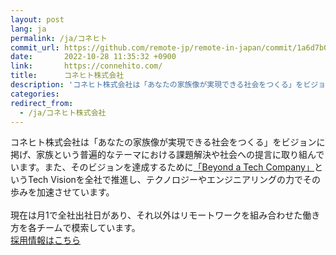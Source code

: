 ```yaml
---
layout: post
lang: ja
permalink: /ja/コネヒト
commit_url: https://github.com/remote-jp/remote-in-japan/commit/1a6d7b06adae5d421e84674f7035f7f22564bbbe
date:       2022-10-28 11:35:32 +0900
link:       https://connehito.com/
title:      コネヒト株式会社
description: 'コネヒト株式会社は「あなたの家族像が実現できる社会をつくる」をビジョンに掲げ、家族という普遍的なテーマにおける課題解決や社会への提言に取り組んでいます。また、そのビジョンを達成するために「Beyond a Tech Company」というTech Visionを全社で推進し、テクノロジーやエンジニアリングの力でその歩みを加速させています。  現在は月1で全社出社日があり、それ以外はリモートワークを組み合わせた働き方を各チームで模索しています。 採用情報はこちら'
categories: 
redirect_from:
  - /ja/コネヒト株式会社
---
```


<p>コネヒト株式会社は「あなたの家族像が実現できる社会をつくる」をビジョンに掲げ、家族という普遍的なテーマにおける課題解決や社会への提言に取り組んでいます。また、そのビジョンを達成するために<a href="https://tech-vision.connehito.com/vision/">「Beyond a Tech Company」</a>というTech Visionを全社で推進し、テクノロジーやエンジニアリングの力でその歩みを加速させています。<br /><br />現在は月1で全社出社日があり、それ以外はリモートワークを組み合わせた働き方を各チームで模索しています。<br /><a href="https://hrmos.co/pages/connehito/jobs">採用情報はこちら</a></p>
